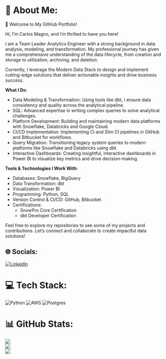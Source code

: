 # 💫 About Me:
🔭 Welcome to My GitHub Portfolio!

Hi, I’m Carlos Magno, and I’m thrilled to have you here!

I am a Team Leader Analytics Engineer with a strong background in data analysis, modeling, and transformation. My professional journey has given me a comprehensive understanding of the data lifecycle, from creation and storage to utilization, archiving, and deletion.

Currently, I leverage the Modern Data Stack to design and implement cutting-edge solutions that deliver actionable insights and drive business success.

**What I Do**:
* Data Modeling & Transformation: Using tools like dbt, I ensure data consistency and quality across the analytical pipeline.
* SQL: Advanced expertise in writing complex queries to solve analytical challenges.
* Platform Development: Building and maintaining modern data platforms with Snowflake, Databricks and Google Cloud.
* CI/CD Implementation: Implementing CI and Slim CI pipelines in GitHub and Bitbucket for workflows.
* Query Migration: Transitioning legacy system queries to modern platforms like Snowflake and Databricks using dbt.
* Interactive Dashboards: Creating insightful, interactive dashboards in Power BI to visualize key metrics and drive decision-making.

**Tools & Technologies I Work With**:

* Databases: Snowflake, BigQuery
* Data Transformation: dbt
* Visualization: Power BI
* Programming: Python, SQL
* Version Control & CI/CD: GitHub, Bitbucket
* Certifications:
  * SnowPro Core Certification
  * dbt Developer Certification
 
Feel free to explore my repositories to see some of my projects and contributions. Let’s connect and collaborate to create impactful data solutions!


## 🌐 Socials:
[![LinkedIn](https://img.shields.io/badge/LinkedIn-0077B5?style=for-the-badge&logo=linkedin&logoColor=white)]([https://www.linkedin.com/in/carlos-magno-data-analyst/](https://www.linkedin.com/in/cmagnopbj/))

# 💻 Tech Stack:
![Python](https://img.shields.io/badge/python-3670A0?style=for-the-badge&logo=python&logoColor=ffdd54) ![AWS](https://img.shields.io/badge/AWS-%23FF9900.svg?style=for-the-badge&logo=amazon-aws&logoColor=white) ![Postgres](https://img.shields.io/badge/postgres-%23316192.svg?style=for-the-badge&logo=postgresql&logoColor=white)
# 📊 GitHub Stats:
![](https://github-readme-stats.vercel.app/api?username=cmpbj&theme=vue-dark&hide_border=false&include_all_commits=false&count_private=false)<br/>
![](https://github-readme-streak-stats.herokuapp.com/?user=cmpbj&theme=vue-dark&hide_border=false)<br/>
![](https://github-readme-stats.vercel.app/api/top-langs/?username=cmpbj&theme=vue-dark&hide_border=false&include_all_commits=false&count_private=false&layout=compact)
